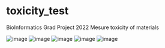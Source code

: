 # toxicity_test

BioInformatics Grad Project 2022 
Mesure toxicity of materials 


![image](https://user-images.githubusercontent.com/52012518/134420140-e682a11b-1365-4494-a0fc-bb7567918dad.png)
![image](https://user-images.githubusercontent.com/52012518/134420059-499439e4-d14a-4057-a3a6-baaab71aa703.png)
![image](https://user-images.githubusercontent.com/52012518/134420632-b50f0b66-d04c-45eb-b19a-a17ff8995845.png)
![image](https://user-images.githubusercontent.com/52012518/134420180-2e6ef90a-4aba-4e27-8f5d-3b5f258c862b.png)
![image](https://user-images.githubusercontent.com/52012518/134536269-1770e961-4b40-4b8d-98ef-74687e086262.png)
